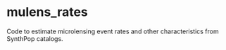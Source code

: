# mulens_rates
Code to estimate microlensing event rates and other characteristics from SynthPop catalogs.
